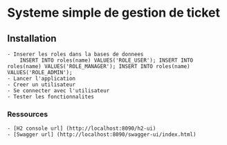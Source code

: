 # Systeme simple de gestion de ticket 

## Installation 
    - Inserer les roles dans la bases de donnees 
        INSERT INTO roles(name) VALUES('ROLE_USER'); INSERT INTO roles(name) VALUES('ROLE_MANAGER'); INSERT INTO roles(name) VALUES('ROLE_ADMIN');
    - Lancer l'application
    - Creer un utilisateur 
    - Se connecter avec l'utilisateur
    - Tester les fonctionnalites

### Ressources
    - [H2 console url] (http://localhost:8090/h2-ui)
    - [Swagger url] (http://localhost:8090/swagger-ui/index.html)
